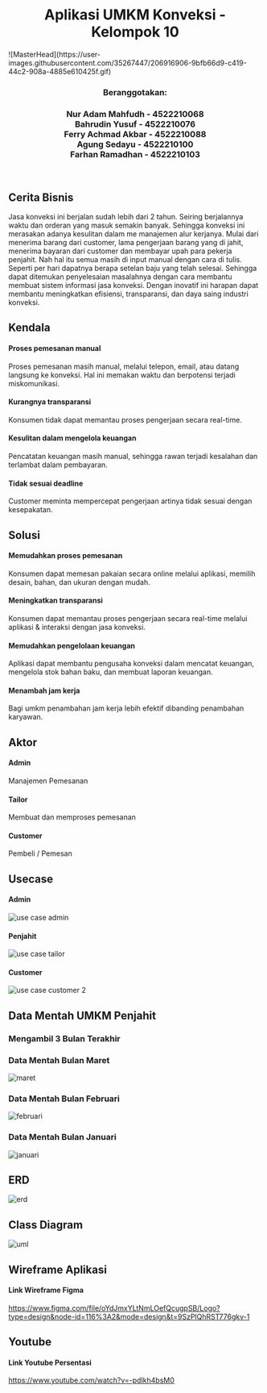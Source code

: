 <h1 align="center">Aplikasi UMKM Konveksi - Kelompok 10</h1>
![MasterHead](https://user-images.githubusercontent.com/35267447/206916906-9bfb66d9-c419-44c2-908a-4885e610425f.gif)
<br>
<h3 align="center">Beranggotakan:</h3>
<h3 align="center">Nur Adam Mahfudh - 4522210068  <br>
Bahrudin Yusuf - 4522210076 <br>
Ferry Achmad Akbar - 4522210088 <br>
Agung Sedayu - 4522210100 <br>
Farhan Ramadhan - 4522210103 </h3> <br>

## Cerita Bisnis
Jasa konveksi ini berjalan sudah lebih dari 2 tahun. Seiring berjalannya waktu dan orderan yang masuk semakin banyak. Sehingga konveksi ini merasakan adanya kesulitan dalam me manajemen alur kerjanya. Mulai dari menerima barang dari customer, lama pengerjaan barang yang di jahit, menerima bayaran dari customer dan membayar upah para pekerja penjahit. Nah hal itu semua masih di input manual dengan cara di tulis. Seperti per hari dapatnya berapa setelan baju yang telah selesai. Sehingga dapat ditemukan penyelesaian masalahnya dengan cara membantu membuat sistem informasi jasa konveksi. Dengan inovatif ini harapan dapat membantu meningkatkan efisiensi, transparansi, dan daya saing industri konveksi.

## Kendala
#### Proses pemesanan manual
Proses pemesanan masih manual, melalui telepon, email, atau datang langsung ke konveksi. Hal ini memakan waktu dan berpotensi terjadi miskomunikasi.
#### Kurangnya transparansi
Konsumen tidak dapat memantau proses pengerjaan secara real-time.
#### Kesulitan dalam mengelola keuangan
Pencatatan keuangan masih manual, sehingga rawan terjadi kesalahan dan terlambat dalam pembayaran.
#### Tidak sesuai deadline
Customer meminta mempercepat pengerjaan artinya tidak sesuai dengan kesepakatan.

## Solusi
#### Memudahkan proses pemesanan
Konsumen dapat memesan pakaian secara online melalui aplikasi, memilih desain, bahan, dan ukuran dengan mudah.
#### Meningkatkan transparansi
Konsumen dapat memantau proses pengerjaan secara real-time melalui aplikasi & interaksi dengan jasa konveksi.
#### Memudahkan pengelolaan keuangan
Aplikasi dapat membantu pengusaha konveksi dalam mencatat keuangan, mengelola stok bahan baku, dan membuat laporan keuangan.
#### Menambah jam kerja
Bagi umkm penambahan jam kerja lebih efektif dibanding penambahan karyawan.

## Aktor
#### Admin
Manajemen  Pemesanan
#### Tailor
Membuat dan memproses pemesanan
#### Customer
Pembeli / Pemesan

## Usecase
#### Admin
![use case admin](https://github.com/AgungSedayu01/APBO-Kelompok10/assets/167953699/05d73bfd-9ada-4947-b444-dec686c21dc3)
#### Penjahit
![use case tailor](https://github.com/AgungSedayu01/APBO-Kelompok10/assets/167953699/61ecdcce-c9a2-4f23-8671-bb60b80f195e)
#### Customer
![use case customer 2](https://github.com/AgungSedayu01/APBO-Kelompok10/assets/167953699/003eafd1-c742-4556-ba0f-227a8c89d849)

## Data Mentah UMKM Penjahit
### Mengambil 3 Bulan Terakhir
### Data Mentah Bulan Maret
![maret](https://github.com/AgungSedayu01/APBO-Kelompok10/assets/167954489/03c50869-ac07-4d71-b1df-f85df1fff80a)

### Data Mentah Bulan Februari
![februari](https://github.com/AgungSedayu01/APBO-Kelompok10/assets/167954489/93863cd6-0eec-43eb-b084-ccbca78cda77)

### Data Mentah Bulan Januari
![januari](https://github.com/AgungSedayu01/APBO-Kelompok10/assets/167954489/b1fd6a4b-970c-46a1-9b3b-c22c76d22a8b)

## ERD
![erd](https://github.com/AgungSedayu01/APBO-Kelompok10/assets/167945633/6f00c2d4-947b-42d6-a6bc-c2e713ddc77b)

## Class Diagram
![uml](https://github.com/AgungSedayu01/APBO-Kelompok10/assets/167945633/1027ea11-3a08-42dd-b7a6-cb57de3b7112)

## Wireframe Aplikasi
#### Link Wireframe Figma
https://www.figma.com/file/oYdJmxYLtNmLOefQcugpSB/Logo?type=design&node-id=116%3A2&mode=design&t=9SzPlQhRST776gkv-1

## Youtube
#### Link Youtube Persentasi
https://www.youtube.com/watch?v=-pdIkh4bsM0
